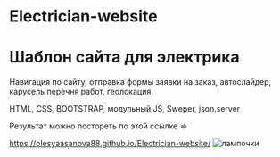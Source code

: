 # Electrician-website

<h1>Шаблон сайта для электрика</h1>
<p>Навигация по сайту, отправка формы заявки на заказ, автослайдер, карусель перечня работ, геолокация</p>
<p>HTML, CSS, BOOTSTRAP, модульный JS, Sweper, json.server</p>
<p>Результат можно постореть по этой ссылке =></p>
<a href="https://olesyaasanova88.github.io/Electrician-website/">https://olesyaasanova88.github.io/Electrician-website/</a>
<img src="https://encrypted-tbn0.gstatic.com/images?q=tbn:ANd9GcQLo_abic22KqTluhkSZumlUA0yr_bU5jsLbA&usqp=CAU" alt="лампочки" />
